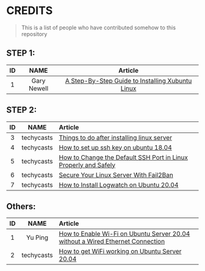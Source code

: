 # CREDITS

> This is a list of people who have contributed somehow to this repository 

## STEP 1:

| ID     |  NAME           |   Article       |                                                                                           
| :----: | :-------------: | :-------------: |
| 1      | Gary Newell     |  [A Step-By-Step Guide to Installing Xubuntu Linux](https://www.lifewire.com/guide-to-installing-xubuntu-linux-2202075)       |


## STEP 2: 

| ID     |  NAME            |   Article       |                                                                                           
| :----: | :-------------:  | :------------- |
| 3      | techycasts       | [Things to do after installing linux server](https://linuxhandbook.com/things-to-do-after-installing-linux-server/) |
| 4      | techycasts       | [How to set up ssh key on ubuntu 18.04](https://www.digitalocean.com/community/tutorials/how-to-set-up-ssh-keys-on-ubuntu-1804) |
| 5      | techycasts       | [How to Change the Default SSH Port in Linux Properly and Safely](https://linuxhandbook.com/change-ssh-port/) |
| 6      | techycasts       | [Secure Your Linux Server With Fail2Ban](https://linuxhandbook.com/fail2ban-basic/)|
| 7      | techycasts       | [How to Install Logwatch on Ubuntu 20.04](https://linoxide.com/how-to-install-logwatch-on-ubuntu-20-04/)|

## Others: 

| ID     |  NAME            |   Article       |                                                                                           
| :----: | :-------------:  | :------------- |
| 1      | Yu Ping          | [How to Enable Wi-Fi on Ubuntu Server 20.04 without a Wired Ethernet Connection](https://yping88.medium.com/how-to-enable-wi-fi-on-ubuntu-server-20-04-without-a-wired-ethernet-connection-42e0b71ca198)| 
| 2      | techycasts       | [How to get WiFi working on Ubuntu Server 20.04](https://www.youtube.com/watch?v=yzCJK_OqFH0) |
